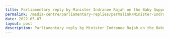```yaml
---
title: Parliamentary reply by Minister Indranee Rajah on the Baby Support Grant
permalink: /media-centre/parliamentary-replies/permalink/Minister-Indranee-Rajah-on-the-Baby-Support-Grant
date: 2022-05-07
layout: post
description: Parliamentary reply by Minister Indranee Rajah on the Baby Support Grant
---
```

